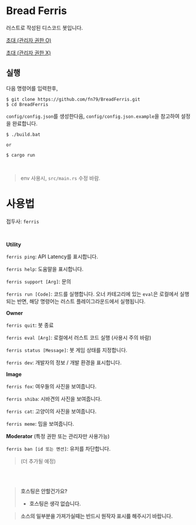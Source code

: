 # Bread Ferris

러스트로 작성된 디스코드 봇입니다.

[초대 (관리자 권한 O)](https://discord.com/api/oauth2/authorize?client_id=785702034388287518&permissions=8&scope=bot)

[초대 (관리자 권한 X)](https://discord.com/api/oauth2/authorize?client_id=785702034388287518&permissions=9&scope=bot)

## 실행

다음 명령어를 입력한후,

```shell
$ git clone https://github.com/fn79/BreadFerris.git
$ cd BreadFerris
```

`config/config.json`를 생성한다음, `config/config.json.example`을 참고하여 설정을 완료합니다.


```shell
$ ./build.bat

or

$ cargo run
```

<br>

> env 사용시, `src/main.rs` 수정 바람. 


# 사용법

접두사: `ferris`

<br>

**Utility**

`ferris ping`: API Latency를 표시합니다.

`ferris help`: 도움말을 표시합니다.

`ferris support [Arg]`: 문의

`ferris run [Code]`: 코드를 실행합니다. 오너 카테고리에 있는 `eval`은 로컬에서 실행되는 반면, 해당 명령어는 러스트 플레이그라운드에서 실행됩니다.

**Owner**

`ferris quit`: 봇 종료

`ferris eval [Arg]`: 로컬에서 러스트 코드 실행 (사용시 주의 바람)

`ferris status [Message]`: 봇 게임 상태를 지정합니다.

`ferris dev`: 개발자의 정보 / 개발 환경을 표시합니다.

**Image**

`ferris fox`: 여우들의 사진을 보여줍니다.

`ferris shiba`: 시바견의 사진을 보여줍니다.

`ferris cat`: 고양이의 사진을 보여줍니다.

`ferris meme`: 밈을 보여줍니다.

**Moderator** (특정 권한 또는 관리자만 사용가능)

`ferris ban [id 또는 멘션]`: 유저를 차단합니다. 

> (더 추가될 예정)

<br><br>

> **호스팅은 안할건가요?**
> 
> * **호스팅은 생각 없습니다.** 

> **소스의 일부분을 가져가실때는 반드시 원작자 표시를 해주시기 바랍니다.**